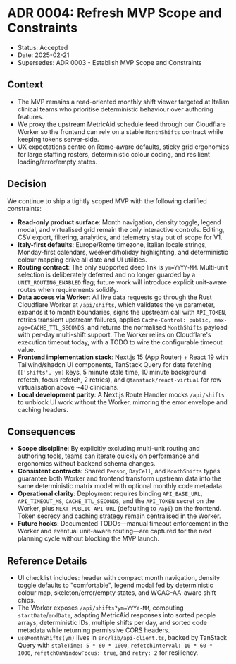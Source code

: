 # ADR 0004: Refresh MVP Scope and Constraints

- Status: Accepted
- Date: 2025-02-21
- Supersedes: ADR 0003 - Establish MVP Scope and Constraints

## Context
- The MVP remains a read-oriented monthly shift viewer targeted at Italian clinical teams who prioritise deterministic behaviour over authoring features.
- We proxy the upstream MetricAid schedule feed through our Cloudflare Worker so the frontend can rely on a stable `MonthShifts` contract while keeping tokens server-side.
- UX expectations centre on Rome-aware defaults, sticky grid ergonomics for large staffing rosters, deterministic colour coding, and resilient loading/error/empty states.

## Decision
We continue to ship a tightly scoped MVP with the following clarified constraints:
- **Read-only product surface**: Month navigation, density toggle, legend modal, and virtualised grid remain the only interactive controls. Editing, CSV export, filtering, analytics, and telemetry stay out of scope for V1.
- **Italy-first defaults**: Europe/Rome timezone, Italian locale strings, Monday-first calendars, weekend/holiday highlighting, and deterministic colour mapping drive all date and UI utilities.
- **Routing contract**: The only supported deep link is `ym=YYYY-MM`. Multi-unit selection is deliberately deferred and no longer guarded by a `UNIT_ROUTING_ENABLED` flag; future work will introduce explicit unit-aware routes when requirements solidify.
- **Data access via Worker**: All live data requests go through the Rust Cloudflare Worker at `/api/shifts`, which validates the `ym` parameter, expands it to month boundaries, signs the upstream call with `API_TOKEN`, retries transient upstream failures, applies `Cache-Control: public, max-age=CACHE_TTL_SECONDS`, and returns the normalised `MonthShifts` payload with per-day multi-shift support. The Worker relies on Cloudflare's execution timeout today, with a TODO to wire the configurable timeout value.
- **Frontend implementation stack**: Next.js 15 (App Router) + React 19 with Tailwind/shadcn UI components, TanStack Query for data fetching (`['shifts', ym]` keys, 5 minute stale time, 10 minute background refetch, focus refetch, 2 retries), and `@tanstack/react-virtual` for row virtualisation above ~40 clinicians.
- **Local development parity**: A Next.js Route Handler mocks `/api/shifts` to unblock UI work without the Worker, mirroring the error envelope and caching headers.

## Consequences
- **Scope discipline**: By explicitly excluding multi-unit routing and authoring tools, teams can iterate quickly on performance and ergonomics without backend schema changes.
- **Consistent contracts**: Shared `Person`, `DayCell`, and `MonthShifts` types guarantee both Worker and frontend transform upstream data into the same deterministic matrix model with optional monthly code metadata.
- **Operational clarity**: Deployment requires binding `API_BASE_URL`, `API_TIMEOUT_MS`, `CACHE_TTL_SECONDS`, and the `API_TOKEN` secret on the Worker, plus `NEXT_PUBLIC_API_URL` (defaulting to `/api`) on the frontend. Token secrecy and caching strategy remain centralised in the Worker.
- **Future hooks**: Documented TODOs—manual timeout enforcement in the Worker and eventual unit-aware routing—are captured for the next planning cycle without blocking the MVP launch.

## Reference Details
- UI checklist includes: header with compact month navigation, density toggle defaults to "comfortable", legend modal fed by deterministic colour map, skeleton/error/empty states, and WCAG-AA-aware shift chips.
- The Worker exposes `/api/shifts?ym=YYYY-MM`, computing `startDate`/`endDate`, adapting MetricAid responses into sorted people arrays, deterministic IDs, multiple shifts per day, and sorted code metadata while returning permissive CORS headers.
- `useMonthShifts(ym)` lives in `src/lib/api-client.ts`, backed by TanStack Query with `staleTime: 5 * 60 * 1000`, `refetchInterval: 10 * 60 * 1000`, `refetchOnWindowFocus: true`, and `retry: 2` for resiliency.
